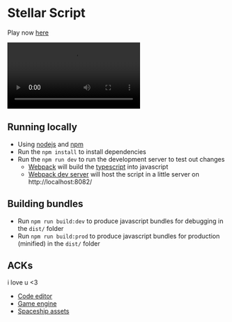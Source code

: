# Stellar Script

Play now [here](https://excaliburjs.com/sample-shootemup)

![example of shootem up running](./demo.mp4)
## Running locally

* Using [nodejs](https://nodejs.org/en/) and [npm](https://www.npmjs.com/)
* Run the `npm install` to install dependencies
* Run the `npm run dev` to run the development server to test out changes
   * [Webpack](https://webpack.js.org/) will build the [typescript](https://www.typescriptlang.org/) into javascript
   * [Webpack dev server](https://webpack.js.org/configuration/dev-server/) will host the script in a little server on http://localhost:8082/

## Building bundles

* Run `npm run build:dev` to produce javascript bundles for debugging in the `dist/` folder
* Run `npm run build:prod` to produce javascript bundles for production (minified) in the `dist/` folder

## ACKs

i love u <3

* [Code editor](https://github.com/ajaxorg/ace)
* [Game engine](https://excaliburjs.com/)
* [Spaceship assets](https://axassets.itch.io/spaceship-simple-assets)
